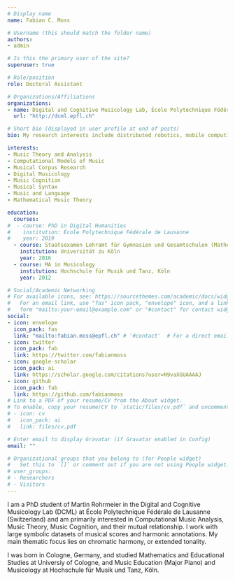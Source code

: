 ```yaml
---
# Display name
name: Fabian C. Moss

# Username (this should match the folder name)
authors:
- admin

# Is this the primary user of the site?
superuser: true

# Role/position
role: Doctoral Assistant

# Organizations/Affiliations
organizations:
- name: Digital and Cognitive Musicology Lab, École Polytechnique Fédérale de Lausanne
  url: "http://dcml.epfl.ch"

# Short bio (displayed in user profile at end of posts)
bio: My research interests include distributed robotics, mobile computing and programmable matter.

interests:
- Music Theory and Analysis
- Computational Models of Music
- Musical Corpus Research
- Digital Musicology
- Music Cognition
- Musical Syntax
- Music and Language
- Mathematical Music Theory

education:
  courses:
#  - course: PhD in Digital Humanities
#    institution: École Polytechnique Fédérale de Lausanne
#    year: 2019
  - course: Staatsexamen Lehramt für Gymnasien und Gesamtschulen (Mathematik, Musik, Erziehungswissenschaft)
    institution: Universität zu Köln
    year: 2016
  - course: MA in Musicology
    institution: Hochschule für Musik und Tanz, Köln
    year: 2012

# Social/Academic Networking
# For available icons, see: https://sourcethemes.com/academic/docs/widgets/#icons
#   For an email link, use "fas" icon pack, "envelope" icon, and a link in the
#   form "mailto:your-email@example.com" or "#contact" for contact widget.
social:
- icon: envelope
  icon_pack: fas
  link: "mailto:fabian.moss@epfl.ch" # '#contact'  # For a direct email link, use "mailto:test@example.org".
- icon: twitter
  icon_pack: fab
  link: https://twitter.com/fabianmoss
- icon: google-scholar
  icon_pack: ai
  link: https://scholar.google.com/citations?user=N9vaXGUAAAAJ
- icon: github
  icon_pack: fab
  link: https://github.com/fabianmoss
# Link to a PDF of your resume/CV from the About widget.
# To enable, copy your resume/CV to `static/files/cv.pdf` and uncomment the lines below.  
# - icon: cv
#   icon_pack: ai
#   link: files/cv.pdf

# Enter email to display Gravatar (if Gravatar enabled in Config)
email: ""

# Organizational groups that you belong to (for People widget)
#   Set this to `[]` or comment out if you are not using People widget.  
# user_groups:
# - Researchers
# - Visitors
---
```



I am a PhD student of Martin Rohrmeier in the Digital and Cognitive Musicology Lab (DCML) at École Polytechnique Fédérale de Lausanne (Switzerland) and am primarily interested in Computational Music Analysis, Music Theory, Music Cognition, and their mutual relationship. I work with large symbolic datasets of musical scores and harmonic annotations. My  main thematic focus lies on chromatic harmony, or extended tonality.

I was born in Cologne, Germany, and studied Mathematics and Educational Studies at Universiy of Cologne, and Music Education (Major Piano) and Musicology at Hochschule für Musik und Tanz, Köln.
